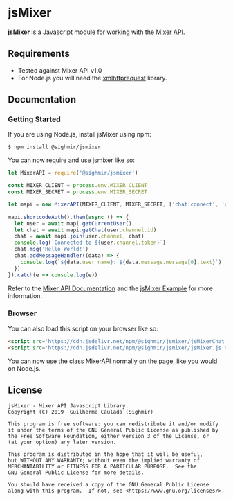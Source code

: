 # jsMixer #

**jsMixer** is a Javascript module for working with the [Mixer API](https://dev.mixer.com/rest/index.html).

## Requirements
* Tested against Mixer API v1.0
* For Node.js you will need the [xmlhttprequest](https://www.npmjs.com/package/xmlhttprequest) library.

## Documentation ##
### Getting Started

If you are using Node.js, install jsMixer using npm:

```bash
$ npm install @sighmir/jsmixer
```

You can now require and use jsmixer like so:

```js
let MixerAPI = require('@sighmir/jsmixer')

const MIXER_CLIENT = process.env.MIXER_CLIENT
const MIXER_SECRET = process.env.MIXER_SECRET

let mapi = new MixerAPI(MIXER_CLIENT, MIXER_SECRET, ['chat:connect', 'chat:chat'])

mapi.shortcodeAuth().then(async () => {
  let user = await mapi.getCurrentUser()
  let chat = await mapi.getChat(user.channel.id)
  chat = await mapi.join(user.channel, chat)
  console.log(`Connected to ${user.channel.token}`)
  chat.msg('Hello World!')
  chat.addMessageHandler((data) => {
    console.log(`${data.user_name}: ${data.message.message[0].text}`)
  })
}).catch(e => console.log(e))
```

Refer to the [Mixer API Documentation](https://dev.mixer.com/rest/index.html) and the [jsMixer Example](https://github.com/Sighmir/jsMixer/tree/master/example) for more information.  

### Browser

You can also load this script on your browser like so:

```html
<script src='https://cdn.jsdelivr.net/npm/@sighmir/jsmixer/jsMixerChat.js'></script>
<script src='https://cdn.jsdelivr.net/npm/@sighmir/jsmixer/jsMixer.js'></script>
```

You can now use the class MixerAPI normally on the page, like you would on Node.js.

## License ##
```
jsMixer - Mixer API Javascript Library.
Copyright (C) 2019  Guilherme Caulada (Sighmir)

This program is free software: you can redistribute it and/or modify
it under the terms of the GNU General Public License as published by
the Free Software Foundation, either version 3 of the License, or
(at your option) any later version.

This program is distributed in the hope that it will be useful,
but WITHOUT ANY WARRANTY; without even the implied warranty of
MERCHANTABILITY or FITNESS FOR A PARTICULAR PURPOSE.  See the
GNU General Public License for more details.

You should have received a copy of the GNU General Public License
along with this program.  If not, see <https://www.gnu.org/licenses/>.
```

